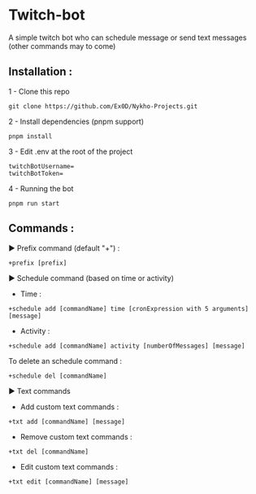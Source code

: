 # Twitch-bot
A simple twitch bot who can schedule message or send text messages (other commands may to come)

## Installation :
1 - Clone this repo
```
git clone https://github.com/Ex0D/Nykho-Projects.git
```
2 - Install dependencies (pnpm support)
```
pnpm install
```
3 - Edit .env at the root of the project
```
twitchBotUsername=
twitchBotToken=
```
4 - Running the bot
```
pnpm run start
```

## Commands :
► Prefix command (default "+") :
```
+prefix [prefix]
```

► Schedule command (based on time or activity)
- Time :
```
+schedule add [commandName] time [cronExpression with 5 arguments] [message]
```
- Activity :
```
+schedule add [commandName] activity [numberOfMessages] [message]
```

To delete an schedule command :
```
+schedule del [commandName]
```

► Text commands

- Add custom text commands :
```
+txt add [commandName] [message]
```
- Remove custom text commands :
```
+txt del [commandName]
```
- Edit custom text commands :
```
+txt edit [commandName] [message]
```